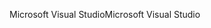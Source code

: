 <span data-ttu-id="128f6-101">Microsoft Visual Studio</span><span class="sxs-lookup"><span data-stu-id="128f6-101">Microsoft Visual Studio</span></span>